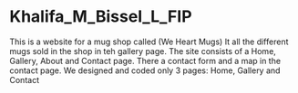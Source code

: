 # Khalifa_M_Bissel_L_FIP

This is a website for a mug shop called (We Heart Mugs)
It all the different mugs sold in the shop in teh gallery page.
The site consists of a Home, Gallery, About and Contact page.
There a contact form and a map in the contact page.
We designed and coded only 3 pages: Home, Gallery and Contact

